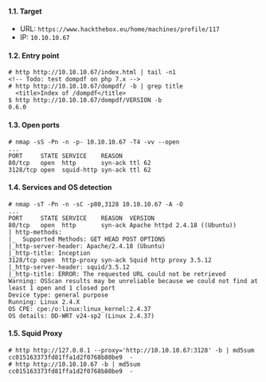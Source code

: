#### 1.1. Target

- URL: `https://www.hackthebox.eu/home/machines/profile/117`
- IP: `10.10.10.67`


#### 1.2. Entry point
```
# http http://10.10.10.67/index.html | tail -n1
<!-- Todo: test dompdf on php 7.x -->
# http http://10.10.10.67/dompdf/ -b | grep title
  <title>Index of /dompdf</title>
$ http http://10.10.10.67/dompdf/VERSION -b
0.6.0
```


#### 1.3. Open ports
```
# nmap -sS -Pn -n -p- 10.10.10.67 -T4 -vv --open
...
PORT     STATE SERVICE    REASON
80/tcp   open  http       syn-ack ttl 62
3128/tcp open  squid-http syn-ack ttl 62
```


#### 1.4. Services and OS detection
```
# nmap -sT -Pn -n -sC -p80,3128 10.10.10.67 -A -O
...
PORT     STATE SERVICE    REASON  VERSION
80/tcp   open  http       syn-ack Apache httpd 2.4.18 ((Ubuntu))
| http-methods:
|_  Supported Methods: GET HEAD POST OPTIONS
|_http-server-header: Apache/2.4.18 (Ubuntu)
|_http-title: Inception
3128/tcp open  http-proxy syn-ack Squid http proxy 3.5.12
|_http-server-header: squid/3.5.12
|_http-title: ERROR: The requested URL could not be retrieved
Warning: OSScan results may be unreliable because we could not find at least 1 open and 1 closed port
Device type: general purpose
Running: Linux 2.4.X
OS CPE: cpe:/o:linux:linux_kernel:2.4.37
OS details: DD-WRT v24-sp2 (Linux 2.4.37)
```


#### 1.5. Squid Proxy
```
# http http://127.0.0.1 --proxy='http://10.10.10.67:3128' -b | md5sum
cc015163373fd81ffa1d2f0768b80be9  -
# http http://10.10.10.67 -b | md5sum
cc015163373fd81ffa1d2f0768b80be9  -
```
